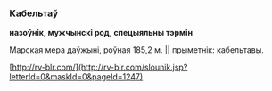 ### Кабельтаў
**назоўнік, мужчынскі род, спецыяльны тэрмін**

Марская мера даўжыні, роўная 185,2 м. || прыметнік: кабельтавы.

<a rel="author">[http://rv-blr.com/](http://rv-blr.com/slounik.jsp?letterId=0&maskId=0&pageId=1247)</a>
